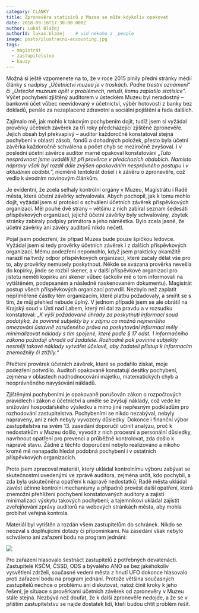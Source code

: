 ```yaml
---
category: CLANKY
title: Zpronevěra statisíců z Muzea se může kdykoliv opakovat
date: 2018-09-16T17:30:00.000Z
author: Lukáš Blažej
authorId: lukas.blazej    # uid nekoho z _people
image: posts/ilustracni-accounting.jpg
tags:
  - magistrát
  - zastupitelstvo
  - kauzy
---
```

Možná si ještě vzpomenete na to, že v roce 2015 plnily přední stránky médií články s nadpisy „*Účetnictví muzea je v troskách. Padne trestní oznámení*“ či „*Ústecké muzeum opět v problémech, netuší, komu zaplatilo statisíce*“. Výčet pochybení zjištěný auditorem v ústeckém Muzeu byl neradostný – bankovní účet vůbec neevidovaný v účetnictví, výběr hotovosti z banky bez dokladů, penále za nezaplacené zdravotní a sociální pojištění a řada dalších.

Zajímalo mě, jak mohlo k takovým pochybením dojít, tudíž jsem si vyžádal prověrky účetních závěrek za tři roky předcházející zjištěné zpronevěře. Jejich obsah byl překvapivý – auditor každoročně konstatoval stejná pochybení v oblasti zásob, fondů a dohadných položek, přesto byla účetní závěrka každoročně schválena a počet chyb se meziročně zvyšoval. I v poslední účetní závěrce auditor marně opakoval konstatování „*Tuto nesprávnost jsme uváděli již při prověrce v předchozích obdobích. Namísto nápravy však byl rozdíl dále zvýšen opakováním nesprávného postupu i v aktuálním období.*“, nicméně tentokrát došel i k závěru o zpronevěře, což vedlo k úvodním novinovým článkům.

Je evidentní, že zcela selhaly kontrolní orgány v Muzeu, Magistrátu i Radě města, která účetní závěrky schvalovala. Abych pochopil, jak k tomu mohlo dojít, vyžádal jsem si protokol o schválení účetních závěrek příspěvkových organizací. Měl pouhé dvě strany – většinu z nich zabíral seznam šedesáti příspěvkových organizací, jejichž účetní závěrky byly schvalovány, zbytek stránky zabíraly podpisy primátora a jeho náměstka. Bylo zcela jasné, že účetní závěrky ani závěry auditorů nikdo nečetl.

Pojal jsem podezření, že případ Muzea bude pouze špičkou ledovce. Vyžádal jsem si tedy prověrky účetních závěrek i z dalších příspěvkových organizací. Mému podezření nepomohlo, když jsem prakticky okamžitě narazil na tvrdý odpor příspěvkových organizací, které začaly dělat vše pro to, aby prověrky nemusely poskytnout. Někde se svázaná prověrka nevešla do kopírky, jinde se rozbil skener, a v další příspěvkové organizaci pro jistotu neměli kopírku ani skener vůbec (ačkoliv mě o tom informovali na vytištěném, podepsaném a následně naskenovaném dokumentu). Magistrát postup všech příspěvkových organizací potvrdil. Nezbylo než zaplatit nepřiměřené částky těm organizacím, které platbu požadovaly, a smířit se s tím, že můj přehled nebude úplný. V jednom případě jsem se ale obrátil na Krajský soud v Ústí nad Labem, který mi dal za pravdu a v rozsudku konstatoval: „*K výši požadované úhrady za poskytnutí informací soud podotýká, že povinné subjekty by v zájmu co možná nejmenšího omezování ústavně zaručeného práva na poskytování informací měly minimalizovat náklady s tím spojené, které podle § 17 odst. 1 informačního zákona požadují uhradit od žadatele. Rozhodně pak povinné subjekty nesmějí takové náklady vytvářet účelově, aby žadateli přístup k informacím znemožnily či ztížily.*“

Přečtení prověrek účetních závěrek, které se podařilo získat, moje podezření potvrdilo. Auditoři opakovaně konstatují desítky pochybení, zejména v oblastech nadhodnocování majetku, matematických chyb a neoprávněného navyšování nákladů.

Zjištěnými pochybeními je opakovaně porušován zákon o rozpočtových pravidlech i zákon o účetnictví a uměle se zvyšují náklady, což vede ke snižování hospodářského výsledku a mimo jiné nepřesným podkladům pro rozhodování zastupitelstva. Pochybeními se nikdo nezabýval, nebyly napraveny, ani z nich nebyly vyvozeny důsledky. Dokonce i finanční výbor zastupitelstva na svém 13. zasedání doporučil učinit analýzu, proč k nedostatkům v Muzeu došlo, vyvodit z nich procesní a personální důsledky, navrhnout opatření pro prevenci a průběžně kontrolovat, zda došlo k nápravě stavu. Žádné z těchto doporučení nebylo realizováno a nikoho kromě mě nenapadlo hledat podobná pochybení i v ostatních příspěvkových organizacích.

Proto jsem zpracoval materiál, který ukládal kontrolnímu výboru zabývat se skutečnostmi uvedenými ve zprávě auditora, zejména určit, kdo pochybil, a zda byla uskutečněna opatření k nápravě nedostatků; Radě města ukládal zavést účinné kontrolní mechanismy a případně provést další opatření, která znemožní přehlížení pochybení konstatovaných auditory a zajistí minimalizaci výskytu takových pochybení; a tajemníkovi ukládal zajistit zveřejňování zprávy auditorů na webových stránkách města, aby mohla probíhat veřejná kontrola.

Materiál byl vytištěn a rozdán všem zastupitelům do schránek. Nikdo se neozval s doplňujícími dotazy či připomínkami. Na zasedání však nebylo schváleno ani zařazení bodu na program jednání:

<img src="https://raw.githubusercontent.com/pirati-web/usti.pirati.cz/master/assets/img/posts/2018-9-16-hlasovani-protinavrh.jpg">

Pro zařazení hlasovalo šestnáct zastupitelů z potřebných devatenácti. Zastupitelé KSČM, ČSSD, ODS a bývalého ANO se bez jakéhokoliv vysvětlení zdrželi, současné vedení města z hnutí UFO dokonce hlasovalo proti zařazení bodu na program jednání.
Protože většina současných zastupitelů nechce o problému ani diskutovat, natož činit kroky k jeho řešení, je situace s prověrkami účetních závěrek od zpronevěry v Muzeu stále stejná. Nezbývá než doufat, že k další zpronevěře nedojde, a že se v příštím zastupitelstvu se najde dostatek lidí, kteří budou chtít problém řešit.
